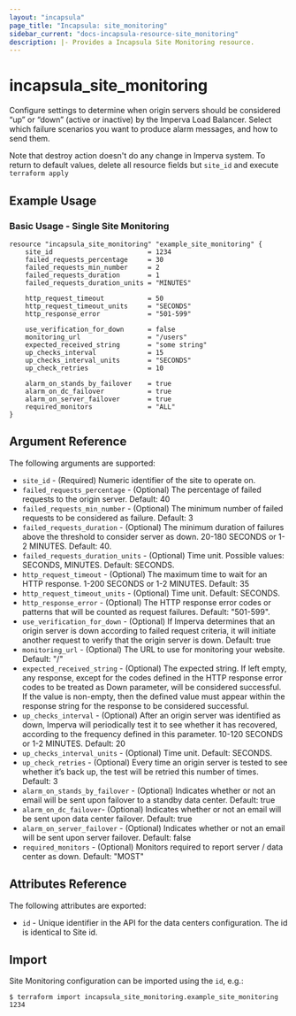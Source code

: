 ```yaml
---
layout: "incapsula"
page_title: "Incapsula: site_monitoring"
sidebar_current: "docs-incapsula-resource-site_monitoring"
description: |- Provides a Incapsula Site Monitoring resource.
---
```


# incapsula_site_monitoring

Configure settings to determine when origin servers should be considered “up” or “down” (active or inactive) by the Imperva Load Balancer. 
Select which failure scenarios you want to produce alarm messages, and how to send them.

Note that destroy action doesn't do any change in Imperva system. To return to default values,
delete all resource fields but `site_id` and execute `terraform apply`

## Example Usage

### Basic Usage - Single Site Monitoring

```hcl
resource "incapsula_site_monitoring" "example_site_monitoring" {
    site_id                        = 1234
    failed_requests_percentage     = 30
    failed_requests_min_number     = 2
    failed_requests_duration       = 1
    failed_requests_duration_units = "MINUTES"
	
    http_request_timeout           = 50
    http_request_timeout_units     = "SECONDS"
    http_response_error            = "501-599"
	
	use_verification_for_down      = false
	monitoring_url                 = "/users"
	expected_received_string       = "some string"
	up_checks_interval             = 15
	up_checks_interval_units       = "SECONDS"
	up_check_retries               = 10
	
	alarm_on_stands_by_failover    = true
	alarm_on_dc_failover           = true
	alarm_on_server_failover       = true
	required_monitors              = "ALL"
}
```

## Argument Reference

The following arguments are supported:

* `site_id` - (Required) Numeric identifier of the site to operate on.
* `failed_requests_percentage` - (Optional) The percentage of failed requests to the origin server. Default: 40
* `failed_requests_min_number` - (Optional) The minimum number of failed requests to be considered as failure. Default: 3
* `failed_requests_duration` - (Optional) The minimum duration of failures above the threshold to consider server as down. 20-180 SECONDS or 1-2 MINUTES. Default: 40.
* `failed_requests_duration_units` - (Optional) Time unit. Possible values: SECONDS, MINUTES. Default: SECONDS.
* `http_request_timeout` - (Optional) The maximum time to wait for an HTTP response. 1-200 SECONDS or 1-2 MINUTES. Default: 35
* `http_request_timeout_units` - (Optional) Time unit. Default: SECONDS.
* `http_response_error` - (Optional) The HTTP response error codes or patterns that will be counted as request failures. Default: "501-599".
* `use_verification_for_down` - (Optional) If Imperva determines that an origin server is down according to failed request criteria, it will initiate another request to verify that the origin server is down. Default: true
* `monitoring_url` - (Optional) The URL to use for monitoring your website. Default: "/"
* `expected_received_string` - (Optional) The expected string. If left empty, any response, except for the codes defined in the HTTP response error codes to be treated as Down parameter, will be considered successful. If the value is non-empty, then the defined value must appear within the response string for the response to be considered successful.
* `up_checks_interval` - (Optional) After an origin server was identified as down, Imperva will periodically test it to see whether it has recovered, according to the frequency defined in this parameter. 10-120 SECONDS or 1-2 MINUTES. Default: 20
* `up_checks_interval_units` - (Optional) Time unit. Default: SECONDS.
* `up_check_retries` - (Optional) Every time an origin server is tested to see whether it’s back up, the test will be retried this number of times. Default: 3
* `alarm_on_stands_by_failover` - (Optional) Indicates whether or not an email will be sent upon failover to a standby data center. Default: true
* `alarm_on_dc_failover`- (Optional) Indicates whether or not an email will be sent upon data center failover. Default: true
* `alarm_on_server_failover` - (Optional) Indicates whether or not an email will be sent upon server failover. Default: false
* `required_monitors` - (Optional) Monitors required to report server / data center as down. Default: "MOST"

## Attributes Reference

The following attributes are exported:

* `id` - Unique identifier in the API for the data centers configuration. The id is identical to Site id.

## Import

Site Monitoring configuration can be imported using the `id`, e.g.:

```
$ terraform import incapsula_site_monitoring.example_site_monitoring 1234
```
